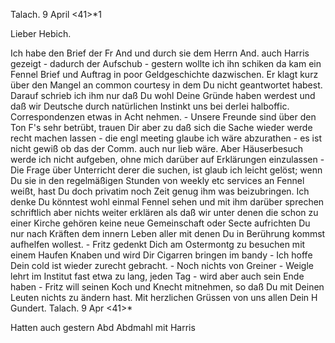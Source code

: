  Talach. 9 April <41>*1

Lieber Hebich.

Ich habe den Brief der Fr And und durch sie dem Herrn And. auch Harris gezeigt - dadurch der Aufschub - gestern wollte ich ihn schiken da kam ein Fennel Brief und Auftrag in poor Geldgeschichte dazwischen. Er klagt kurz über den Mangel an common courtesy in dem Du nicht geantwortet habest. Darauf schrieb ich ihm nur daß Du wohl Deine Gründe haben werdest und daß wir Deutsche durch natürlichen Instinkt uns bei derlei halboffic. Correspondenzen etwas in Acht nehmen. - Unsere Freunde sind über den Ton F's sehr betrübt, trauen Dir aber zu daß sich die Sache wieder werde recht machen lassen - die engl meeting glaube ich wäre abzurathen - es ist nicht gewiß ob das der Comm. auch nur lieb wäre. Aber Häuserbesuch werde ich nicht aufgeben, ohne mich darüber auf Erklärungen einzulassen - Die Frage über Unterricht derer die suchen, ist glaub ich leicht gelöst; wenn Du sie in den regelmäßigen Stunden von weekly etc services an Fennel weißt, hast Du doch privatim noch Zeit genug ihm was beizubringen. Ich denke Du könntest wohl einmal Fennel sehen und mit ihm darüber sprechen schriftlich aber nichts weiter erklären als daß wir unter denen die schon zu einer Kirche gehören keine neue Gemeinschaft oder Secte aufrichten Du nur nach Kräften dem innern Leben aller mit denen Du in Berührung kommst aufhelfen wollest. - Fritz gedenkt Dich am Ostermontg zu besuchen mit einem Haufen Knaben und wird Dir Cigarren bringen im bandy - Ich hoffe Dein cold ist wieder zurecht gebracht. - Noch nichts von Greiner - Weigle lehrt im Institut fast etwa zu lang, jeden Tag - wird aber auch sein Ende haben - Fritz will seinen Koch und Knecht mitnehmen, so daß Du mit Deinen Leuten nichts zu ändern hast. 
Mit herzlichen Grüssen von uns allen
 Dein H Gundert.
Talach. 9 Apr <41>*

Hatten auch gestern Abd Abdmahl mit Harris


